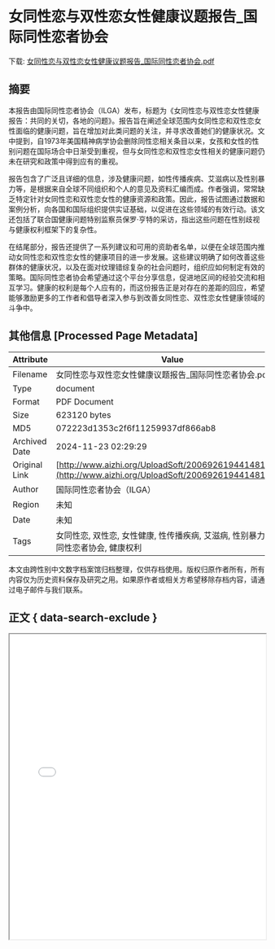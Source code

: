 # 女同性恋与双性恋女性健康议题报告_国际同性恋者协会

<!-- tcd_download_link -->
下载: <a href="女同性恋与双性恋女性健康议题报告_国际同性恋者协会.pdf" download>女同性恋与双性恋女性健康议题报告_国际同性恋者协会.pdf</a>
<!-- tcd_download_link_end -->

## 摘要

<!-- tcd_abstract -->
本报告由国际同性恋者协会（ILGA）发布，标题为《女同性恋与双性恋女性健康报告：共同的关切，各地的问题》。报告旨在阐述全球范围内女同性恋和双性恋女性面临的健康问题，旨在增加对此类问题的关注，并寻求改善她们的健康状况。文中提到，自1973年美国精神病学协会删除同性恋相关条目以来，女孩和女性的性别问题在国际场合中日渐受到重视，但与女同性恋和双性恋女性相关的健康问题仍未在研究和政策中得到应有的重视。  

报告包含了广泛且详细的信息，涉及健康问题，如性传播疾病、艾滋病以及性别暴力等，是根据来自全球不同组织和个人的意见及资料汇编而成。作者强调，常常缺乏特定针对女同性恋和双性恋女性的健康资源和政策。因此，报告试图通过数据和案例分析，向各国和国际组织提供实证基础，以促进在这些领域的有效行动。该文还包括了联合国健康问题特别监察员保罗·亨特的采访，指出这些问题在性别歧视与健康权利框架下的复杂性。  

在结尾部分，报告还提供了一系列建议和可用的资助者名单，以便在全球范围内推动女同性恋和双性恋女性的健康项目的进一步发展。这些建议明确了如何改善这些群体的健康状况，以及在面对纹理错综复杂的社会问题时，组织应如何制定有效的策略。国际同性恋者协会希望通过这个平台分享信息，促进地区间的经验交流和相互学习。健康的权利是每个人应有的，而这份报告正是对存在的差距的回应，希望能够激励更多的工作者和倡导者深入参与到改善女同性恋、双性恋女性健康领域的斗争中。

<!-- tcd_abstract_end -->

## 其他信息 [Processed Page Metadata]

| Attribute       | Value                                  |
|-----------------|----------------------------------------|
| Filename        | 女同性恋与双性恋女性健康议题报告_国际同性恋者协会.pdf                             |
| Type            | document                                 |
| Format          | PDF Document                               |
| Size            | 623120 bytes                           |
| MD5             | 072223d1353c2f6f11259937df866ab8                                  |
| Archived Date   | 2024-11-23 02:29:29                             |
| Original Link   | [http://www.aizhi.org/UploadSoft/2006926194414810.pdf](http://www.aizhi.org/UploadSoft/2006926194414810.pdf)                         |
| Author          | 国际同性恋者协会（ILGA）                               |
| Region          | 未知                               |
| Date            | 未知                                 |
| Tags            | 女同性恋, 双性恋, 女性健康, 性传播疾病, 艾滋病, 性别暴力, 国际同性恋者协会, 健康权利                                 |

本文由跨性别中文数字档案馆归档整理，仅供存档使用。版权归原作者所有，所有内容仅为历史资料保存及研究之用。如果原作者或相关方希望移除存档内容，请通过电子邮件与我们联系。

## 正文 { data-search-exclude }

<!-- tcd_main_text -->
<iframe src="../女同性恋与双性恋女性健康议题报告_国际同性恋者协会.pdf" width="100%" height="600px">
    <p>无法显示PDF，请下载查看。</p>
</iframe>
<!-- tcd_main_text_end -->

